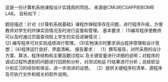 这是一份计算机系统课程设计实践周的项目。
来源是CMU的CSAPP的BOMB LAB。
目标如下：

题目描述：针对《计算机系统基础》课程炸弹程序存在问题，进行程序升级，方便教师对学生的炸弹实验情况及时进行监督和管理。
基本要求：
(1)编写程序使教师可以及时通过页面查询班上学生的实验进展情况；         
(2) 编写程序可对实验成绩进行管理。
(3)实物演示时要求讲出程序原理和设计思想；
(4)程序运行良好、界面清晰。
报告要求： 
（1）撰写报告，对所采用的设计方案、算法、程序结构和主要函数过程以
及关键变量进行详细的说明；对程序的调试过程所遇到的问题进行回顾和分析，对测试和运
行结果进行分析；总结软设计和实习的经验和体会，进一步改进的设想。
（2）提供关键程序的清单、源程序及可执行文件和相关的软件说明。
